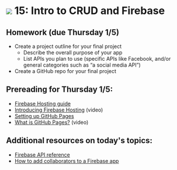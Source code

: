 # ![](https://ga-dash.s3.amazonaws.com/production/assets/logo-9f88ae6c9c3871690e33280fcf557f33.png) 15: Intro to CRUD and Firebase

## Homework (due Thursday 1/5)

- Create a project outline for your final project
    - Describe the overall purpose of your app
    - List APIs you plan to use (specific APIs like Facebook, and/or general categories such as “a social media API”)
- Create a GitHub repo for your final project

## Prereading for Thursday 1/5:

- [Firebase Hosting guide](https://firebase.google.com/docs/hosting/)
- [Introducing Firebase Hosting](https://youtu.be/jsRVHeQd5kU?list=PLl-K7zZEsYLmOF_07IayrTntevxtbUxDL) (video)
- [Setting up GitHub Pages](https://pages.github.com)
- [What is GitHub Pages?](https://youtu.be/2MsN8gpT6jY) (video)

## Additional resources on today's topics:

- [Firebase API reference](https://firebase.google.com/docs/reference/js/)
- [How to add collaborators to a Firebase app](stackoverflow.com/questions/37569460/how-to-add-collaborators-to-a-firebase-app/37571602#37571602)
